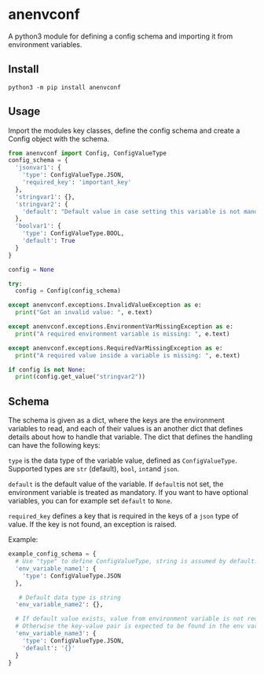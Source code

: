 # anenvconf

A python3 module for defining a config schema and importing it from environment variables.

## Install

```shell
python3 -m pip install anenvconf
```

## Usage

Import the modules key classes, define the config schema and create a Config object with the schema.

```python
from anenvconf import Config, ConfigValueType
config_schema = {
  'jsonvar1': {
    'type': ConfigValueType.JSON,
    'required_key': 'important_key'
  },
  'stringvar1': {},
  'stringvar2': {
    'default': "Default value in case setting this variable is not mandatory"
  },
  'boolvar1': {
    'type': ConfigValueType.BOOL,
    'default': True
  }
}

config = None

try:
  config = Config(config_schema)

except anenvconf.exceptions.InvalidValueException as e:
  print("Got an invalid value: ", e.text)

except anenvconf.exceptions.EnvironmentVarMissingException as e:
  print("A required environment variable is missing: ", e.text)

except anenvconf.exceptions.RequiredVarMissingException as e:
  print("A required value inside a variable is missing: ", e.text)

if config is not None:
  print(config.get_value("stringvar2"))
```

## Schema

The schema is given as a dict, where the keys are the environment variables to read, and each of
their values is an another dict that defines details about how to handle that variable. The dict that
defines the handling can have the following keys:

`type` is the data type of the variable value, defined as `ConfigValueType`. Supported types are `str` (default),
`bool`, `int`and `json`.

`default` is the default value of the variable. If `default`is not set, the environment variable is treated
as mandatory. If you want to have optional variables, you can for example set `default` to `None`.

`required_key` defines a key that is required in the keys of a `json` type of value. If the key is not found, an exception is raised.

Example:

```python
example_config_schema = {
  # Use "type" to define ConfigValueType, string is assumed by default.
  'env_variable_name1': {
    'type': ConfigValueType.JSON
  },

   # Default data type is string
  'env_variable_name2': {},

  # If default value exists, value from environment variable is not required.
  # Otherwise the key-value pair is expected to be found in the env variables.
  'env_variable_name3': {
    'type': ConfigValueType.JSON,
    'default': '{}'
  }
}
```
